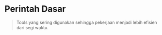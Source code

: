 # Perintah Dasar 

>Tools yang sering digunakan sehingga pekerjaan menjadi lebih efisien dari segi waktu.



